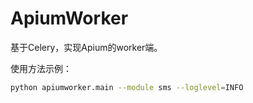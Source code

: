 # ApiumWorker
基于Celery，实现Apium的worker端。

使用方法示例：

```bash
python apiumworker.main --module sms --loglevel=INFO
```
